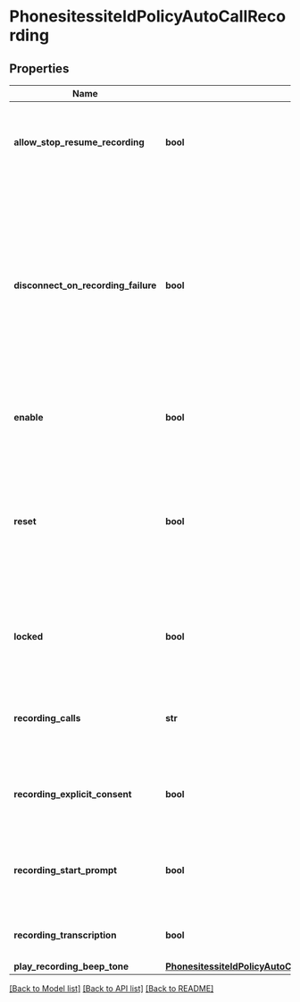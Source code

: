 # PhonesitessiteIdPolicyAutoCallRecording

## Properties
Name | Type | Description | Notes
------------ | ------------- | ------------- | -------------
**allow_stop_resume_recording** | **bool** | Whether the stop and resume of automatic call recording is enabled. | [optional] 
**disconnect_on_recording_failure** | **bool** | Whether a call disconnects when there is an issue with the automatic call recording and the call cannot reconnect after five seconds. This does **not** include emergency calls. | [optional] 
**enable** | **bool** | Whether automatic call recording is enabled. | [optional] 
**reset** | **bool** | Whether the current settings will use the phone account&#x27;s settings (applicable if the current settings are using the new policy framework). | [optional] 
**locked** | **bool** | Whether the senior administrator allows users to modify the current settings. | [optional] 
**recording_calls** | **str** | The type of calls automatically recorded:  * &#x60;inbound&#x60;  * &#x60;outbound&#x60;  * &#x60;both&#x60; | [optional] 
**recording_explicit_consent** | **bool** | Whether the &#x60;Press 1 to provide recording consent&#x60; is enabled. | [optional] 
**recording_start_prompt** | **bool** | Whether a prompt plays to call participants when the recording has started. | [optional] 
**recording_transcription** | **bool** | Whether call recording transcription is enabled. | [optional] 
**play_recording_beep_tone** | [**PhonesitessiteIdPolicyAutoCallRecordingPlayRecordingBeepTone**](PhonesitessiteIdPolicyAutoCallRecordingPlayRecordingBeepTone.md) |  | [optional] 

[[Back to Model list]](../README.md#documentation-for-models) [[Back to API list]](../README.md#documentation-for-api-endpoints) [[Back to README]](../README.md)

